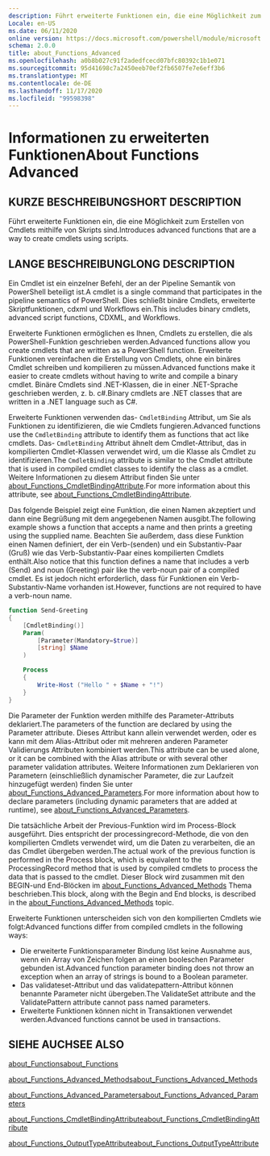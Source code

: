 ```yaml
---
description: Führt erweiterte Funktionen ein, die eine Möglichkeit zum Erstellen von Cmdlets mithilfe von Skripts sind.
Locale: en-US
ms.date: 06/11/2020
online version: https://docs.microsoft.com/powershell/module/microsoft.powershell.core/about/about_functions_advanced?view=powershell-7.2&WT.mc_id=ps-gethelp
schema: 2.0.0
title: about_Functions_Advanced
ms.openlocfilehash: a0b8b027c91f2adedfcecd07bfc80392c1b1e071
ms.sourcegitcommit: 95d41698c7a2450eeb70ef2fb6507fe7e6eff3b6
ms.translationtype: MT
ms.contentlocale: de-DE
ms.lasthandoff: 11/17/2020
ms.locfileid: "99598398"
---
```

# <a name="about-functions-advanced"></a><span data-ttu-id="62814-103">Informationen zu erweiterten Funktionen</span><span class="sxs-lookup"><span data-stu-id="62814-103">About Functions Advanced</span></span>

## <a name="short-description"></a><span data-ttu-id="62814-104">KURZE BESCHREIBUNG</span><span class="sxs-lookup"><span data-stu-id="62814-104">SHORT DESCRIPTION</span></span>
<span data-ttu-id="62814-105">Führt erweiterte Funktionen ein, die eine Möglichkeit zum Erstellen von Cmdlets mithilfe von Skripts sind.</span><span class="sxs-lookup"><span data-stu-id="62814-105">Introduces advanced functions that are a way to create cmdlets using scripts.</span></span>

## <a name="long-description"></a><span data-ttu-id="62814-106">LANGE BESCHREIBUNG</span><span class="sxs-lookup"><span data-stu-id="62814-106">LONG DESCRIPTION</span></span>

<span data-ttu-id="62814-107">Ein Cmdlet ist ein einzelner Befehl, der an der Pipeline Semantik von PowerShell beteiligt ist.</span><span class="sxs-lookup"><span data-stu-id="62814-107">A cmdlet is a single command that participates in the pipeline semantics of PowerShell.</span></span> <span data-ttu-id="62814-108">Dies schließt binäre Cmdlets, erweiterte Skriptfunktionen, cdxml und Workflows ein.</span><span class="sxs-lookup"><span data-stu-id="62814-108">This includes binary cmdlets, advanced script functions, CDXML, and Workflows.</span></span>

<span data-ttu-id="62814-109">Erweiterte Funktionen ermöglichen es Ihnen, Cmdlets zu erstellen, die als PowerShell-Funktion geschrieben werden.</span><span class="sxs-lookup"><span data-stu-id="62814-109">Advanced functions allow you create cmdlets that are written as a PowerShell function.</span></span> <span data-ttu-id="62814-110">Erweiterte Funktionen vereinfachen die Erstellung von Cmdlets, ohne ein binäres Cmdlet schreiben und kompilieren zu müssen.</span><span class="sxs-lookup"><span data-stu-id="62814-110">Advanced functions make it easier to create cmdlets without having to write and compile a binary cmdlet.</span></span> <span data-ttu-id="62814-111">Binäre Cmdlets sind .NET-Klassen, die in einer .NET-Sprache geschrieben werden, z. b. c#.</span><span class="sxs-lookup"><span data-stu-id="62814-111">Binary cmdlets are .NET classes that are written in a .NET language such as C#.</span></span>

<span data-ttu-id="62814-112">Erweiterte Funktionen verwenden das- `CmdletBinding` Attribut, um Sie als Funktionen zu identifizieren, die wie Cmdlets fungieren.</span><span class="sxs-lookup"><span data-stu-id="62814-112">Advanced functions use the `CmdletBinding` attribute to identify them as functions that act like cmdlets.</span></span> <span data-ttu-id="62814-113">Das- `CmdletBinding` Attribut ähnelt dem Cmdlet-Attribut, das in kompilierten Cmdlet-Klassen verwendet wird, um die Klasse als Cmdlet zu identifizieren.</span><span class="sxs-lookup"><span data-stu-id="62814-113">The `CmdletBinding` attribute is similar to the Cmdlet attribute that is used in compiled cmdlet classes to identify the class as a cmdlet.</span></span> <span data-ttu-id="62814-114">Weitere Informationen zu diesem Attribut finden Sie unter [about_Functions_CmdletBindingAttribute](about_Functions_CmdletBindingAttribute.md).</span><span class="sxs-lookup"><span data-stu-id="62814-114">For more information about this attribute, see [about_Functions_CmdletBindingAttribute](about_Functions_CmdletBindingAttribute.md).</span></span>

<span data-ttu-id="62814-115">Das folgende Beispiel zeigt eine Funktion, die einen Namen akzeptiert und dann eine Begrüßung mit dem angegebenen Namen ausgibt.</span><span class="sxs-lookup"><span data-stu-id="62814-115">The following example shows a function that accepts a name and then prints a greeting using the supplied name.</span></span> <span data-ttu-id="62814-116">Beachten Sie außerdem, dass diese Funktion einen Namen definiert, der ein Verb-(senden) und ein Substantiv-Paar (Gruß) wie das Verb-Substantiv-Paar eines kompilierten Cmdlets enthält.</span><span class="sxs-lookup"><span data-stu-id="62814-116">Also notice that this function defines a name that includes a verb (Send) and noun (Greeting) pair like the verb-noun pair of a compiled cmdlet.</span></span> <span data-ttu-id="62814-117">Es ist jedoch nicht erforderlich, dass für Funktionen ein Verb-Substantiv-Name vorhanden ist.</span><span class="sxs-lookup"><span data-stu-id="62814-117">However, functions are not required to have a verb-noun name.</span></span>

```powershell
function Send-Greeting
{
    [CmdletBinding()]
    Param(
        [Parameter(Mandatory=$true)]
        [string] $Name
    )

    Process
    {
        Write-Host ("Hello " + $Name + "!")
    }
}
```

<span data-ttu-id="62814-118">Die Parameter der Funktion werden mithilfe des Parameter-Attributs deklariert.</span><span class="sxs-lookup"><span data-stu-id="62814-118">The parameters of the function are declared by using the Parameter attribute.</span></span>
<span data-ttu-id="62814-119">Dieses Attribut kann allein verwendet werden, oder es kann mit dem Alias-Attribut oder mit mehreren anderen Parameter Validierungs Attributen kombiniert werden.</span><span class="sxs-lookup"><span data-stu-id="62814-119">This attribute can be used alone, or it can be combined with the Alias attribute or with several other parameter validation attributes.</span></span> <span data-ttu-id="62814-120">Weitere Informationen zum Deklarieren von Parametern (einschließlich dynamischer Parameter, die zur Laufzeit hinzugefügt werden) finden Sie unter [about_Functions_Advanced_Parameters](about_Functions_Advanced_Parameters.md).</span><span class="sxs-lookup"><span data-stu-id="62814-120">For more information about how to declare parameters (including dynamic parameters that are added at runtime), see [about_Functions_Advanced_Parameters](about_Functions_Advanced_Parameters.md).</span></span>

<span data-ttu-id="62814-121">Die tatsächliche Arbeit der Previous-Funktion wird im Process-Block ausgeführt. Dies entspricht der processingrecord-Methode, die von den kompilierten Cmdlets verwendet wird, um die Daten zu verarbeiten, die an das Cmdlet übergeben werden.</span><span class="sxs-lookup"><span data-stu-id="62814-121">The actual work of the previous function is performed in the Process block, which is equivalent to the ProcessingRecord method that is used by compiled cmdlets to process the data that is passed to the cmdlet.</span></span> <span data-ttu-id="62814-122">Dieser Block wird zusammen mit den BEGIN-und End-Blöcken im [about_Functions_Advanced_Methods](about_Functions_Advanced_Methods.md) Thema beschrieben.</span><span class="sxs-lookup"><span data-stu-id="62814-122">This block, along with the Begin and End blocks, is described in the [about_Functions_Advanced_Methods](about_Functions_Advanced_Methods.md) topic.</span></span>

<span data-ttu-id="62814-123">Erweiterte Funktionen unterscheiden sich von den kompilierten Cmdlets wie folgt:</span><span class="sxs-lookup"><span data-stu-id="62814-123">Advanced functions differ from compiled cmdlets in the following ways:</span></span>

- <span data-ttu-id="62814-124">Die erweiterte Funktionsparameter Bindung löst keine Ausnahme aus, wenn ein Array von Zeichen folgen an einen booleschen Parameter gebunden ist.</span><span class="sxs-lookup"><span data-stu-id="62814-124">Advanced function parameter binding does not throw an exception when an array of strings is bound to a Boolean parameter.</span></span>
- <span data-ttu-id="62814-125">Das validateset-Attribut und das validatepattern-Attribut können benannte Parameter nicht übergeben.</span><span class="sxs-lookup"><span data-stu-id="62814-125">The ValidateSet attribute and the ValidatePattern attribute cannot pass named parameters.</span></span>
- <span data-ttu-id="62814-126">Erweiterte Funktionen können nicht in Transaktionen verwendet werden.</span><span class="sxs-lookup"><span data-stu-id="62814-126">Advanced functions cannot be used in transactions.</span></span>

## <a name="see-also"></a><span data-ttu-id="62814-127">SIEHE AUCH</span><span class="sxs-lookup"><span data-stu-id="62814-127">SEE ALSO</span></span>

[<span data-ttu-id="62814-128">about_Functions</span><span class="sxs-lookup"><span data-stu-id="62814-128">about_Functions</span></span>](about_Functions.md)

[<span data-ttu-id="62814-129">about_Functions_Advanced_Methods</span><span class="sxs-lookup"><span data-stu-id="62814-129">about_Functions_Advanced_Methods</span></span>](about_Functions_Advanced_Methods.md)

[<span data-ttu-id="62814-130">about_Functions_Advanced_Parameters</span><span class="sxs-lookup"><span data-stu-id="62814-130">about_Functions_Advanced_Parameters</span></span>](about_Functions_Advanced_Parameters.md)

[<span data-ttu-id="62814-131">about_Functions_CmdletBindingAttribute</span><span class="sxs-lookup"><span data-stu-id="62814-131">about_Functions_CmdletBindingAttribute</span></span>](about_Functions_CmdletBindingAttribute.md)

[<span data-ttu-id="62814-132">about_Functions_OutputTypeAttribute</span><span class="sxs-lookup"><span data-stu-id="62814-132">about_Functions_OutputTypeAttribute</span></span>](about_Functions_OutputTypeAttribute.md)
